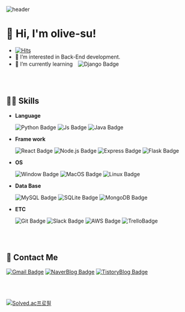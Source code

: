 ![header](https://capsule-render.vercel.app/api?type=waving&color=auto&height=300&section=header&text=olive-su&fontSize=90&animation=fadeIn&fontAlignY=38&desc=I'm%20always%20eager%20to%20learn%20new%20skills😉&descAlignY=51&descAlign=62)


# 👋 Hi, I'm olive-su!

- [![Hits](https://hits.seeyoufarm.com/api/count/incr/badge.svg?url=https%3A%2F%2Fgithub.com%2Folive-su&count_bg=%23BAB87B&title_bg=%23566000&icon=github.svg&icon_color=%23E7E7E7&title=olive-su&edge_flat=true)](https://github.com/olive-su)
- 👀 I’m interested in Back-End development.
- 🌱 I’m currently learning　![Django Badge](https://img.shields.io/badge/Django-092E20?style=flat-square&logo=Django&logoColor=white)


### 　

## 👩‍💻 Skills

- **Language**

  ![Python Badge](https://img.shields.io/badge/Python-3776AB?style=flat-square&logo=Python&logoColor=white) ![Js Badge](https://img.shields.io/badge/JavaScript-F7DF1E?style=flat-square&logo=JavaScript&logoColor=white) ![Java Badge](https://img.shields.io/badge/Java-007396?style=flat-square&logo=Java&logoColor=white)

- **Frame work**

  ![React Badge](https://img.shields.io/badge/React-61DAFB?style=flat-square&logo=React&logoColor=white) ![Node.js Badge](https://img.shields.io/badge/Node.js-339933?style=flat-square&logo=Node.js&logoColor=white) ![Express Badge](https://img.shields.io/badge/Express-000000?style=flat-square&logo=Express&logoColor=white) ![Flask Badge](https://img.shields.io/badge/Flask-000000?style=flat-square&logo=Flask&logoColor=white)

- **OS**

  ![Window Badge](https://img.shields.io/badge/Windows-0078D6?style=flat-square&logo=Windows&logoColor=white) ![MacOS Badge](https://img.shields.io/badge/MacOS-000000?style=flat-square&logo=MacOS&logoColor=white) ![Linux Badge](https://img.shields.io/badge/Linux-FCC624?style=flat-square&logo=Linux&logoColor=white)

- **Data Base**

  ![MySQL Badge](https://img.shields.io/badge/MySQL-4479A1?style=flat-square&logo=MySQL&logoColor=white) ![SQLite Badge](https://img.shields.io/badge/SQLite-003B57?style=flat-square&logo=SQLite&logoColor=white) ![MongoDB Badge](https://img.shields.io/badge/MongoDB-47A248?style=flat-square&logo=MongoDB&logoColor=white)

- **ETC**

  ![Git Badge](https://img.shields.io/badge/Git-F05032?style=flat-square&logo=Git&logoColor=white) ![Slack Badge](https://img.shields.io/badge/Slack-4A154B?style=flat-square&logo=Slack&logoColor=white)  ![AWS Badge](https://img.shields.io/badge/Amazon_AWS-232F3E?style=flat-square&logo=amazonaws&logoColor=white) ![TrelloBadge](https://img.shields.io/badge/Trello-0052CC?style=flat-square&logo=Trello&logoColor=white) 

### 　

## 💬 Contact Me

[![Gmail Badge](https://img.shields.io/badge/Gmail-EA4335?style=flat-square&logo=Gmail&logoColor=white&link=mailto:1466su@gmail.com)](mailto:1466su@gmail.com)  [![NaverBlog Badge](https://img.shields.io/badge/DailyBlog-03C75A?style=flat-square&logo=Naver&logoColor=white&link=https://blog.naver.com/1466su)](https://blog.naver.com/1466su) [![TistoryBlog Badge](https://img.shields.io/badge/TechNote-00A98F?style=flat-square&logo=About.me&logoColor=white&link=https://olive-su.tistory.com/)](https://olive-su.tistory.com/)


### 　

[![Solved.ac프로필](http://mazassumnida.wtf/api/v2/generate_badge?boj=olive_su)](https://solved.ac/profile/olive_su)

<!-- [![Anurag's GitHub stats](https://github-readme-stats.vercel.app/api?username=olive-su&show_icons=true&theme=dracula)](https://github.com/anuraghazra/github-readme-stats) -->
